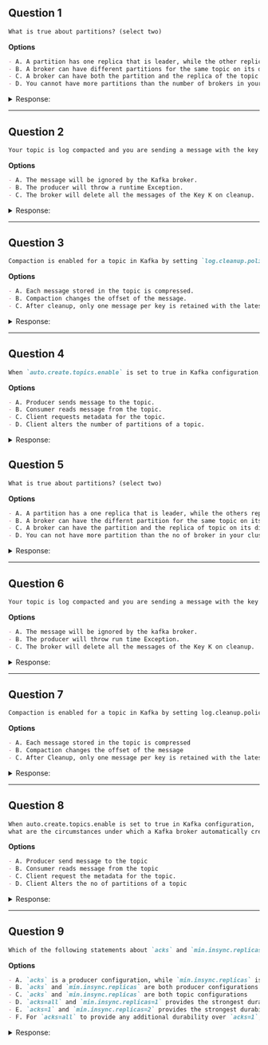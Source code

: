 ## Question 1

```markdown
What is true about partitions? (select two)
```

**Options**

```markdown
- A. A partition has one replica that is leader, while the other replicas are followers.
- B. A broker can have different partitions for the same topic on its disk.
- C. A broker can have both the partition and the replica of the topic on its disk.
- D. You cannot have more partitions than the number of brokers in your cluster.
```

<details><summary>Response:</summary>

**Answer:** A, B

**Explanation:**

```markdown
- A. Correct — Only one replica is elected as the partition leader; others are followers.
- B. Correct — A broker can hold many partitions of the same topic on its disk.
- C. Incorrect — A broker cannot have the same partition and its replica simultaneously.
- D. Incorrect — You can have more partitions than brokers; partitions can be distributed unevenly.
```

</details>

---

## Question 2

```markdown
Your topic is log compacted and you are sending a message with the key K and value null. What will happen?
```

**Options**

```markdown
- A. The message will be ignored by the Kafka broker.
- B. The producer will throw a runtime Exception.
- C. The broker will delete all the messages of the Key K on cleanup.
```

<details><summary>Response:</summary>

**Answer:** C

**Explanation:**

```markdown
Sending a message with a null value is called a tombstone in Kafka. It signals the broker to delete messages with the key K during log compaction.

- A. Incorrect — The message is not ignored; it triggers deletion on compaction.
- B. Incorrect — No exception is thrown by the producer.
- C. Correct — The broker deletes all messages with key K during cleanup.
```

</details>

---

## Question 3

```markdown
Compaction is enabled for a topic in Kafka by setting `log.cleanup.policy=compact`. What is true about log compaction?
```

**Options**

```markdown
- A. Each message stored in the topic is compressed.
- B. Compaction changes the offset of the message.
- C. After cleanup, only one message per key is retained with the latest value.
```

<details><summary>Response:</summary>

**Answer:** C

**Explanation:**

```markdown
- A. Incorrect — Log compaction does not compress messages; it retains only the latest record per key.
- B. Incorrect — Message offsets remain unchanged during compaction.
- C. Correct — After cleanup, only the latest message per key is kept.
```

</details>

---

## Question 4

```markdown
When `auto.create.topics.enable` is set to true in Kafka configuration, under which circumstances does a Kafka broker automatically create a topic? (select three)
```

**Options**

```markdown
- A. Producer sends message to the topic.
- B. Consumer reads message from the topic.
- C. Client requests metadata for the topic.
- D. Client alters the number of partitions of a topic.
```

<details><summary>Response:</summary>

**Answer:** A, B, C

**Explanation:**

```markdown
A Kafka broker auto-creates a topic when:

- A. Producer starts writing messages to the topic.
- B. Consumer starts reading messages from the topic.
- C. Any client requests metadata for the topic.

- D. Incorrect — Altering partitions does not trigger auto-creation.
```

</details>

## Question 5

```markdown
What is true about partitions? (select two)
```

**Options**

```markdown
- A. A partition has a one replica that is leader, while the others replicas are follower.
- B. A broker can have the differnt partition for the same topic on its disk
- C. A broker can have the partition and the replica of topic on its disk
- D. You can not have more partition than the no of broker in your cluster.
```

<details><summary>Response:</summary>

**Answer:** A, B

**Explanation:**

```markdown
- A. Only one of the replicas is elected as partition leader.
- B. A broker can definitely hold many partitions from the same topic on its disk, e.g., a topic with 12 partitions on one broker.
- C. Incorrect, a broker holds either the leader or a replica of a partition but not both at the same time.
- D. Incorrect, you can have more partitions than brokers.
```

</details>

---

## Question 6

```markdown
Your topic is log compacted and you are sending a message with the key K and value null. What will happen?
```

**Options**

```markdown
- A. The message will be ignored by the kafka broker.
- B. The producer will throw run time Exception.
- C. The broker will delete all the messages of the Key K on cleanup.
```

<details><summary>Response:</summary>

**Answer:** C

**Explanation:**

```markdown
Sending a message with a null value is called a tombstone in Kafka and signals log compaction to remove all messages with the key K during cleanup.
- A. Incorrect, message is not ignored.
- B. Incorrect, no exception thrown.
- C. Correct, triggers deletion of messages with that key on compaction.
```

</details>

---

## Question 7

```markdown
Compaction is enabled for a topic in Kafka by setting log.cleanup.policy=compact. What is true about log compaction?
```

**Options**

```markdown
- A. Each message stored in the topic is compressed
- B. Compaction changes the offset of the message
- C. After Cleanup, only one message per key is retained with the latest value
```

<details><summary>Response:</summary>

**Answer:** C

**Explanation:**

```markdown
Log compaction retains the last known value for each key in a partition.
- A. Incorrect, compaction is not compression.
- B. Incorrect, compaction does not change message offsets.
- C. Correct, only one message per key with latest value is retained after cleanup.
```

</details>

---

## Question 8

```markdown
When auto.create.topics.enable is set to true in Kafka configuration,
what are the circumstances under which a Kafka broker automatically creates a topic? (select three)
```

**Options**

```markdown
- A. Producer send message to the topic
- B. Consumer reads message from the topic
- C. Client request the metadata for the topic.
- D. Client Alters the no of partitions of a topic
```

<details><summary>Response:</summary>

**Answer:** A, B, C

**Explanation:**

```markdown
A Kafka broker automatically creates a topic under the following circumstances:
- When a producer starts writing messages to the topic
- When a consumer starts reading messages from the topic
- When any client requests metadata for the topic

D is incorrect, altering partitions does not trigger auto-creation.
```

</details>

---

## Question 9

```markdown
Which of the following statements about `acks` and `min.insync.replicas` are true? (Select all that apply)
```

**Options**

```markdown
- A. `acks` is a producer configuration, while `min.insync.replicas` is a topic configuration
- B. `acks` and `min.insync.replicas` are both producer configurations
- C. `acks` and `min.insync.replicas` are both topic configurations
- D. `acks=all` and `min.insync.replicas=1` provides the strongest durability guarantee
- E. `acks=1` and `min.insync.replicas=2` provides the strongest durability guarantee
- F. For `acks=all` to provide any additional durability over `acks=1`, `min.insync.replicas` must be greater than 1
```

<details><summary>Response:</summary>

**Answer:** A, F

**Explanation:**

```markdown
- A. Correct: `acks` is a producer config; `min.insync.replicas` is a topic config.
- F. Correct: `acks=all` only provides better durability than `acks=1` if `min.insync.replicas > 1`.
- B, C. Incorrect, they are configs at different levels.
- D. Incorrect, with `min.insync.replicas=1`, `acks=all` is no stronger than `acks=1`.
- E. Incorrect, this combination does not provide the strongest durability.
```

</details>